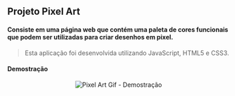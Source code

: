 ## Projeto Pixel Art

#### Consiste em uma página web que contém uma paleta de cores funcionais que podem ser utilizadas para criar desenhos em pixel.
> Esta aplicação foi desenvolvida utilizando JavaScript, HTML5 e CSS3.

#### Demostração
<p align="center">
  <img src="https://github.com/guilherme-ac-fernandes/trybe-projetos/blob/main/pixel-art/pixel-art.gif" alt="Pixel Art Gif - Demostração"/>
</p>
